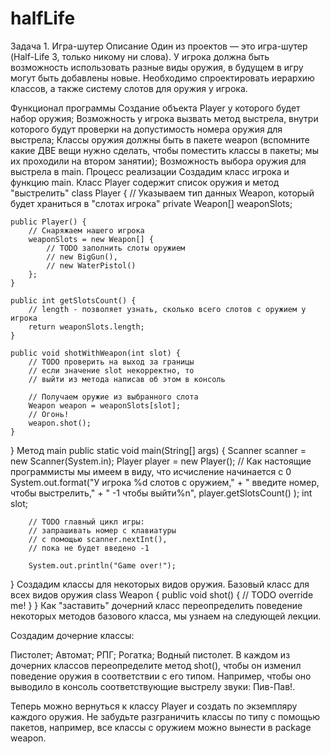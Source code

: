 # halfLife
Задача 1. Игра-шутер
Описание
Один из проектов — это игра-шутер (Half-Life 3, только никому ни слова). У игрока должна быть возможность использовать разные виды оружия, в будущем в игру могут быть добавлены новые. Необходимо спроектировать иерархию классов, а также систему слотов для оружия у игрока.

Функционал программы
Создание объекта Player у которого будет набор оружия;
Возможность у игрока вызвать метод выстрела, внутри которого будут проверки на допустимость номера оружия для выстрела;
Классы оружия должны быть в пакете weapon (вспомните какие ДВЕ вещи нужно сделать, чтобы поместить классы в пакеты; мы их проходили на втором занятии);
Возможность выбора оружия для выстрела в main.
Процесс реализации
Создадим класс игрока и функцию main.
Класс Player содержит список оружия и метод "выстрелить"
class Player {
    // Указываем тип данных Weapon, который будет храниться в "слотах игрока" 
    private Weapon[] weaponSlots;
    
    public Player() {
        // Снаряжаем нашего игрока
        weaponSlots = new Weapon[] {
            // TODO заполнить слоты оружием
            // new BigGun(),
            // new WaterPistol()
        };
    }
    
    public int getSlotsCount() {
        // length - позволяет узнать, сколько всего слотов с оружием у игрока
        return weaponSlots.length;
    }
    
    public void shotWithWeapon(int slot) {
        // TODO проверить на выход за границы
        // если значение slot некорректно, то
        // выйти из метода написав об этом в консоль
        
        // Получаем оружие из выбранного слота
        Weapon weapon = weaponSlots[slot];
        // Огонь!
        weapon.shot();
    }
}
Метод main
public static void main(String[] args) {
    Scanner scanner = new Scanner(System.in);
        Player player = new Player();
        // Как настоящие программисты мы имеем в виду, что исчисление начинается с 0
        System.out.format("У игрока %d слотов с оружием,"
            + " введите номер, чтобы выстрелить,"
            + " -1 чтобы выйти%n", 
            player.getSlotsCount()
        );
        int slot;
        
        // TODO главный цикл игры: 
        // запрашивать номер с клавиатуры 
        // с помощью scanner.nextInt(),
        // пока не будет введено -1
        
        System.out.println("Game over!");
}
Создадим классы для некоторых видов оружия.
Базовый класс для всех видов оружия
class Weapon {
    public void shot() {
        // TODO override me!
    }
}
Как "заставить" дочерний класс переопределить поведение некоторых методов базового класса, мы узнаем на следующей лекции.

Создадим дочерние классы:

Пистолет;
Автомат;
РПГ;
Рогатка;
Водный пистолет.
В каждом из дочерних классов переопределите метод shot(), чтобы он изменил поведение оружия в соответствии с его типом. Например, чтобы оно выводило в консоль соответствующие выстрелу звуки: Пив-Пав!.

Теперь можно вернуться к классу Player и создать по экземпляру каждого оружия.
Не забудьте разграничить классы по типу с помощью пакетов, например, все классы с оружием можно вынести в package weapon.
